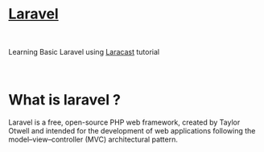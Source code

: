 <h1><a href="https://laravel.com/">Laravel</a></h1>
<br>
<p>Learning Basic Laravel using <a href="https://laracasts.com/">Laracast</a> tutorial</p>
<br>
<h1>What is laravel ?</h1>
<p>Laravel is a free, open-source PHP web framework, created by Taylor Otwell and intended for the development of web applications following the model–view–controller (MVC) architectural pattern.</p>
